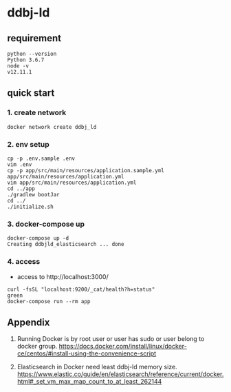 # ddbj-ld

## requirement

```
python --version
Python 3.6.7
node -v
v12.11.1
```

## quick start 
### 1. create network

```
docker network create ddbj_ld
```

### 2. env setup

```
cp -p .env.sample .env
vim .env
cp -p app/src/main/resources/application.sample.yml app/src/main/resources/application.yml
vim app/src/main/resources/application.yml
cd ../app
./gradlew bootJar
cd ../
./initialize.sh
```

### 3. docker-compose up

```
docker-compose up -d
Creating ddbjld_elasticsearch ... done
```

### 4. access

- access to http://localhost:3000/
```
curl -fsSL "localhost:9200/_cat/health?h=status"
green
docker-compose run --rm app
```

## Appendix
1. Running Docker is by root user or user has sudo or user belong to docker group.
https://docs.docker.com/install/linux/docker-ce/centos/#install-using-the-convenience-script

2. Elasticsearch in Docker need least ddbj-ld memory size.
https://www.elastic.co/guide/en/elasticsearch/reference/current/docker.html#_set_vm_max_map_count_to_at_least_262144
